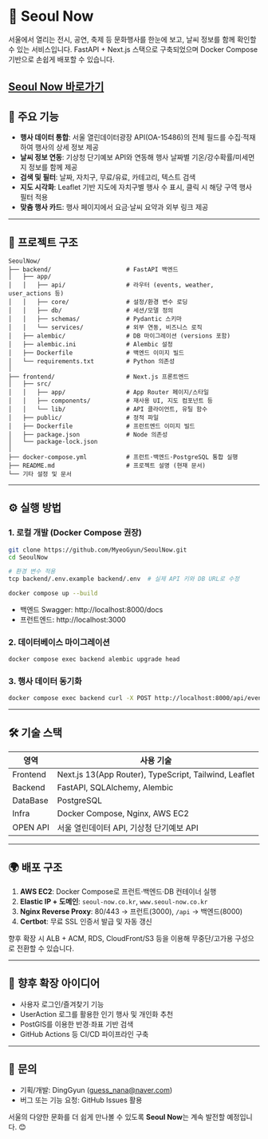 # 🌆 Seoul Now

서울에서 열리는 전시, 공연, 축제 등 문화행사를 한눈에 보고, 날씨 정보를 함께 확인할 수 있는 서비스입니다.
FastAPI + Next.js 스택으로 구축되었으며 Docker Compose 기반으로 손쉽게 배포할 수 있습니다.

[Seoul Now 바로가기](https://seoul-now.co.kr/)
---

## 🚀 주요 기능
- **행사 데이터 통합**: 서울 열린데이터광장 API(OA-15486)의 전체 필드를 수집·적재하여 행사의 상세 정보 제공
- **날씨 정보 연동**: 기상청 단기예보 API와 연동해 행사 날짜별 기온/강수확률/미세먼지 정보를 함께 제공
- **검색 및 필터**: 날짜, 자치구, 무료/유료, 카테고리, 텍스트 검색
- **지도 시각화**: Leaflet 기반 지도에 자치구별 행사 수 표시, 클릭 시 해당 구역 행사 필터 적용
- **맞춤 행사 카드**: 행사 페이지에서 요금·날씨 요약과 외부 링크 제공

---

## 🧱 프로젝트 구조
```
SeoulNow/
├── backend/                     # FastAPI 백엔드
│   ├── app/
│   │   ├── api/                 # 라우터 (events, weather, user_actions 등)
│   │   ├── core/                # 설정/환경 변수 로딩
│   │   ├── db/                  # 세션/모델 정의
│   │   ├── schemas/             # Pydantic 스키마
│   │   └── services/            # 외부 연동, 비즈니스 로직
│   ├── alembic/                 # DB 마이그레이션 (versions 포함)
│   ├── alembic.ini              # Alembic 설정
│   ├── Dockerfile               # 백엔드 이미지 빌드
│   └── requirements.txt         # Python 의존성
│
├── frontend/                    # Next.js 프론트엔드
│   ├── src/
│   │   ├── app/                 # App Router 페이지/스타일
│   │   ├── components/          # 재사용 UI, 지도 컴포넌트 등
│   │   └── lib/                 # API 클라이언트, 유틸 함수
│   ├── public/                  # 정적 파일
│   ├── Dockerfile               # 프런트엔드 이미지 빌드
│   ├── package.json             # Node 의존성
│   └── package-lock.json
│
├── docker-compose.yml           # 프런트·백엔드·PostgreSQL 통합 실행
├── README.md                    # 프로젝트 설명 (현재 문서)
└── 기타 설정 및 문서
```

---

## ⚙️ 실행 방법
### 1. 로컬 개발 (Docker Compose 권장)
```bash
git clone https://github.com/MyeoGyun/SeoulNow.git
cd SeoulNow

# 환경 변수 적용
tcp backend/.env.example backend/.env  # 실제 API 키와 DB URL로 수정

docker compose up --build
```
- 백엔드 Swagger: http://localhost:8000/docs
- 프런트엔드: http://localhost:3000

### 2. 데이터베이스 마이그레이션
```bash
docker compose exec backend alembic upgrade head
```

### 3. 행사 데이터 동기화
```bash
docker compose exec backend curl -X POST http://localhost:8000/api/events/sync
```

---

## 🛠 기술 스택
| 영역 | 사용 기술 |
|------|-----------|
| Frontend | Next.js 13(App Router), TypeScript, Tailwind, Leaflet |
| Backend | FastAPI, SQLAlchemy, Alembic |
| DataBase | PostgreSQL |
| Infra | Docker Compose, Nginx, AWS EC2 |
| OPEN API | 서울 열린데이터 API, 기상청 단기예보 API |

---

## 🌍 배포 구조
1. **AWS EC2**: Docker Compose로 프런트·백엔드·DB 컨테이너 실행
2. **Elastic IP + 도메인**: `seoul-now.co.kr`, `www.seoul-now.co.kr`
3. **Nginx Reverse Proxy**: 80/443 → 프런트(3000), `/api` → 백엔드(8000)
4. **Certbot**: 무료 SSL 인증서 발급 및 자동 갱신

향후 확장 시 ALB + ACM, RDS, CloudFront/S3 등을 이용해 무중단/고가용 구성으로 전환할 수 있습니다.

---

## 📌 향후 확장 아이디어
- 사용자 로그인/즐겨찾기 기능
- UserAction 로그를 활용한 인기 행사 및 개인화 추천
- PostGIS를 이용한 반경·좌표 기반 검색
- GitHub Actions 등 CI/CD 파이프라인 구축

---

## 👥 문의
- 기획/개발: DingGyun (guess_nana@naver.com)
- 버그 또는 기능 요청: GitHub Issues 활용

서울의 다양한 문화를 더 쉽게 만나볼 수 있도록 **Seoul Now**는 계속 발전할 예정입니다. 😊